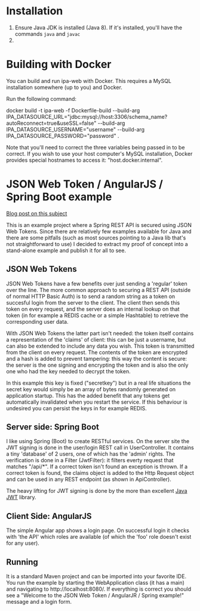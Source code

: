 # Installation
1. Ensure Java JDK is installed (Java 8). If it's installed, you'll have the commands `java` and `javac`
2. 

# Building with Docker
You can build and run ipa-web with Docker. This requires a MySQL installation somewhere (up to you)
and Docker.

Run the following command:

docker build -t ipa-web -f Dockerfile-build --build-arg IPA_DATASOURCE_URL="jdbc:mysql://host:3306/schema_name?autoReconnect=true&useSSL=false" --build-arg IPA_DATASOURCE_USERNAME="username" --build-arg IPA_DATASOURCE_PASSWORD="password" .

Note that you'll need to correct the three variables being passed in to be correct. If you wish
to use your host computer's MySQL installation, Docker provides special hostnames to access it:
"host.docker.internal".

# JSON Web Token / AngularJS / Spring Boot example

[Blog post on this subject](http://niels.nu/blog/2015/json-web-tokens.html)

This is an example project where a Spring REST API is secured using JSON Web Tokens. Since there are relatively few examples available for Java and there are some pitfalls (such as most sources pointing to a Java lib that's not straightforward to use) I decided to extract my proof of concept into a stand-alone example and publish it for all to see.

## JSON Web Tokens

JSON Web Tokens have a few benefits over just sending a 'regular' token over the line. The more common approach to securing a REST API (outside of normal HTTP Basic Auth) is to send a random string as a token on succesful login from the server to the client. The client then sends this token on every request, and the server does an internal lookup on that token (in for example a REDIS cache or a simple Hashtable) to retrieve the corresponding user data.

With JSON Web Tokens the latter part isn't needed: the token itself contains a representation of the 'claims' of client: this can be just a username, but can also be extended to include any data you wish. This token is transmitted from the client on every request. The contents of the token are encrypted and a hash is added to prevent tampering: this way the content is secure: the server is the one signing and encrypting the token and is also the only one who had the key needed to decrypt the token. 

In this example this key is fixed ("secretkey") but in a real life situations the secret key would simply be an array of bytes randomly generated on application startup. This has the added benefit that any tokens get automatically invalidated when you restart the service. If this behaviour is undesired you can persist the keys in for example REDIS.

## Server side: Spring Boot

I like using Spring (Boot) to create RESTful services. On the server site the JWT signing is done in the user/login REST call in UserController. It contains a tiny 'database' of 2 users, one of which has the 'admin' rights. The verification is done in a Filter (JwtFilter): it filters everty request that matches "/api/*". If a correct token isn't found an exception is thrown. If a correct token is found, the claims object is added to the Http Request object and can be used in any REST endpoint (as shown in ApiController).

The heavy lifting for JWT signing is done by the more than excellent [Java JWT](https://github.com/jwtk/jjwt) library.

## Client Side: AngularJS

The simple Angular app shows a login page. On successful login it checks with 'the API' which roles are available (of which the 'foo' role doesn't exist for any user).

## Running

It is a standard Maven project and can be imported into your favorite IDE. You run the example by starting the WebApplication class (it has a main) and navigating to http://localhost:8080/. If everything is correct you should see a "Welcome to the JSON Web Token / AngularJR / Spring example!" message and a login form.
